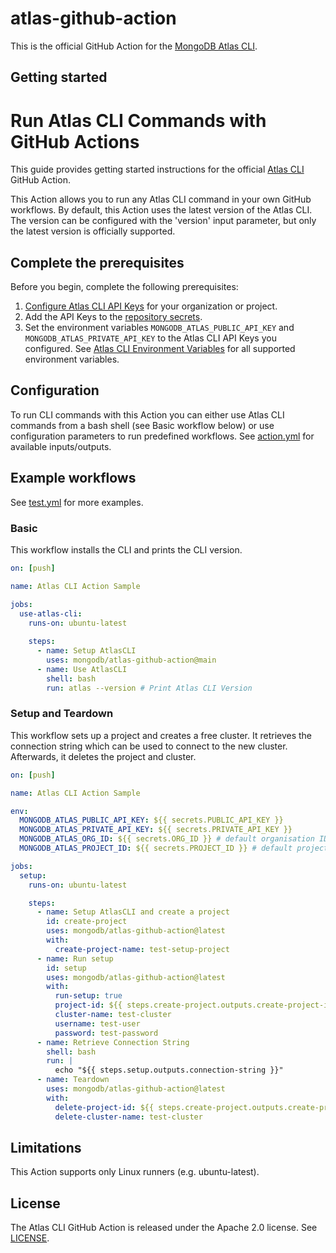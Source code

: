 # atlas-github-action

This is the official GitHub Action for the [MongoDB Atlas CLI](https://github.com/mongodb/mongodb-atlas-cli).

## Getting started

# Run Atlas CLI Commands with GitHub Actions

This guide provides getting started instructions for the official [Atlas CLI](https://github.com/mongodb/mongodb-atlas-cli) GitHub Action.

This Action allows you to run any Atlas CLI command in your own GitHub workflows.
By default, this Action uses the latest version of the Atlas CLI. The version can be configured with the 'version' input parameter, but only the
latest version is officially supported.

## Complete the prerequisites

Before you begin, complete the following prerequisites:

1. [Configure Atlas CLI API Keys](https://www.mongodb.com/docs/atlas/configure-api-access/) for your organization or project.
2. Add the API Keys to the [repository secrets](https://docs.github.com/en/actions/security-guides/encrypted-secrets).
3. Set the environment variables `MONGODB_ATLAS_PUBLIC_API_KEY` and `MONGODB_ATLAS_PRIVATE_API_KEY` to the Atlas CLI API Keys you configured.
See [Atlas CLI Environment Variables](https://www.mongodb.com/docs/atlas/cli/stable/atlas-cli-env-variables/) for all supported environment variables.

## Configuration

To run CLI commands with this Action you can either use Atlas CLI commands from a bash shell (see Basic workflow below) or use configuration parameters to run predefined workflows. See [action.yml](action.yml) for available inputs/outputs.

## Example workflows

See [test.yml](https://github.com/mongodb/atlas-github-action/blob/main/.github/workflows/test.yml) for more examples.

### Basic
This workflow installs the CLI and prints the CLI version.
```yaml
on: [push]

name: Atlas CLI Action Sample

jobs:
  use-atlas-cli:
    runs-on: ubuntu-latest
    
    steps:
      - name: Setup AtlasCLI
        uses: mongodb/atlas-github-action@main
      - name: Use AtlasCLI
        shell: bash
        run: atlas --version # Print Atlas CLI Version
```

### Setup and Teardown
This workflow sets up a project and creates a free cluster. It retrieves the connection string which can be used to connect to the new cluster.
Afterwards, it deletes the project and cluster.
```yaml
on: [push]

name: Atlas CLI Action Sample

env:
  MONGODB_ATLAS_PUBLIC_API_KEY: ${{ secrets.PUBLIC_API_KEY }}
  MONGODB_ATLAS_PRIVATE_API_KEY: ${{ secrets.PRIVATE_API_KEY }}
  MONGODB_ATLAS_ORG_ID: ${{ secrets.ORG_ID }} # default organisation ID
  MONGODB_ATLAS_PROJECT_ID: ${{ secrets.PROJECT_ID }} # default project ID

jobs:
  setup:
    runs-on: ubuntu-latest

    steps:
      - name: Setup AtlasCLI and create a project
        id: create-project
        uses: mongodb/atlas-github-action@latest
        with:
          create-project-name: test-setup-project
      - name: Run setup
        id: setup
        uses: mongodb/atlas-github-action@latest
        with:
          run-setup: true
          project-id: ${{ steps.create-project.outputs.create-project-id }}
          cluster-name: test-cluster
          username: test-user
          password: test-password
      - name: Retrieve Connection String
        shell: bash
        run: |
          echo "${{ steps.setup.outputs.connection-string }}"
      - name: Teardown
        uses: mongodb/atlas-github-action@latest
        with:
          delete-project-id: ${{ steps.create-project.outputs.create-project-id }}
          delete-cluster-name: test-cluster
```


## Limitations
This Action supports only Linux runners (e.g. ubuntu-latest).

## License

The Atlas CLI GitHub Action is released under the Apache 2.0 license. See [LICENSE](LICENSE).

